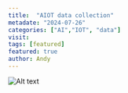 ```yaml
---
title:  "AIOT data collection"
metadate: "2024-07-26"
categories: ["AI","IOT", "data"]
visit:
tags: [featured]
featured: true
author: Andy
---
```


![Alt text](https://datajourney.akvo.org/hs-fs/hubfs/Screen%20Shot%202020-07-28%20at%2012.08.42.png?width=1094&name=Screen%20Shot%202020-07-28%20at%2012.08.42.png)
